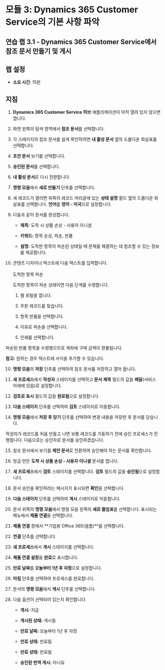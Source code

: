 ﻿---
lab:
    title: '랩 3.1: Dynamics 365 Customer Service에서 참조 문서 만들기 및 게시'
    module: '모듈 3: Dynamics 365 Customer Service의 기본 사항 파악'
---

모듈 3: Dynamics 365 Customer Service의 기본 사항 파악
========================

## 연습 랩 3.1 - Dynamics 365 Customer Service에서 참조 문서 만들기 및 게시

## 랩 설정

  - **소요 시간**: 15분

## 지침

1. **Dynamics 365 Customer Service 허브** 애플리케이션이 아직 열려 있지 않으면 엽니다. 

2. 화면 왼쪽의 탐색 영역에서 **참조 문서**를 선택합니다. 

3. 각 스테이지의 참조 문서를 쉽게 확인하려면 **내 활성 문서** 옆의 드롭다운 화살표를 선택합니다. 

4. **초안 문서** 보기를 선택합니다. 

5. **승인된 문서**를 선택합니다. 

6. **내 활성 문서**로 다시 전환합니다.

7. **명령 모음**에서 **새로 만들기** 단추를 선택합니다. 

8. 세 레코드가 열리면 위쪽의 레코드 머리글에 있는 **상태 설명** 필드 옆의 드롭다운 화살표를 선택합니다. **언어**를 **영어 - 미국**으로 설정합니다.

8. 다음과 같이 문서를 완성합니다.

	- **제목:** 도착 시 상품 손상 - 사용자 이니셜

	- **키워드:** 항목 손상, 파손, 반품

	- **설명:** 도착한 항목이 파손된 상태일 때 문제를 해결하는 데 참조할 수 있는 정보를 제공합니다. 

9. 콘텐츠 디자이너 텍스트에 다음 텍스트를 입력합니다.   
‎  
‎	도착한 항목 파손

	도착한 항목이 파손 상태이면 다음 단계를 수행합니다.

	1. 웹 포털을 엽니다.

	2. 주문 레코드를 찾습니다.

	3. 항목 반품을 선택합니다.

	4. 이유로 파손을 선택합니다.

	5. 인쇄를 선택합니다.

파손된 반품 항목을 수령했으므로 계좌에 구매 금액이 환불됩니다.

**참고:** 원하는 경우 텍스트에 서식을 추가할 수 있습니다. 

10. **명령 모음**의 **저장** 단추를 선택하여 참조 문서를 저장하고 열어 둡니다. 

11. **새 프로세스**에서 **작성자** 스테이지를 선택하고 **문서 제목** 필드의 값을 **배달**(서비스 아래에 있음)로 설정합니다. 

12. **검토로 표시** 필드의 값을 **완료됨**으로 설정합니다.

13. **다음 스테이지** 단추를 선택하여 **검토** 스테이지로 이동합니다.

14. **명령 모음**에서 **저장 후 닫기** 단추를 선택하여 변경 내용을 저장한 후 문서를 닫습니다.

작성자가 레코드를 처음 만들고 나면 보통 레코드를 가동하기 전에 승인 프로세스가 진행됩니다. 다음으로는 승인자로 문서를 승인하겠습니다. 

15. 참조 문서에서 보기를 **제안 문서**로 전환하여 승인해야 하는 문서를 확인합니다. 

16. 방금 만든 **도착 시 상품 손상 - 사용자 이니셜** 문서를 엽니다.

17. **새 프로세스**에서 **검토** 스테이지를 선택합니다. **검토** 필드의 값을 **승인됨**으로 설정합니다.

18. 문서 승인을 확인하라는 메시지가 표시되면 **확인**을 선택합니다. 

19. **다음 스테이지** 단추를 선택하여 **게시** 스테이지로 이동합니다. 

20. 문서 위쪽의 **명령 모음**에서 명령 모음 왼쪽의 **세로 줄임표**를 선택합니다. 표시되는 메뉴에서 **제품 연결**을 선택합니다. 

21. **제품 연결** 창에서 **기업용 Office 365(샘플)**를 선택합니다.

22. **연결** 단추를 선택합니다. 

23. **새 프로세스**에서 **게시** 스테이지를 선택합니다. 

24. **제품 연결 설정**을 **완료**로 표시합니다. 

25. **만료 날짜**를 **오늘부터 1년 후 자정**으로 설정합니다. 

26. **마침** 단추를 선택하여 프로세스를 완료합니다. 

27. 문서의 **명령 모음**에서 **게시** 단추를 선택합니다. 

28. 다음 옵션이 선택되어 있는지 확인합니다.

	- **게시:** 지금

	- **게시된 상태:** 게시됨

	- **만료 날짜:** 오늘부터 1년 후 자정

	- **만료 상태:** 만료됨

	- **만료 상태:** 만료됨

	- **승인된 번역 게시:** 아니요


